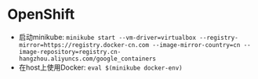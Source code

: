 # OpenShift

- 启动minikube: `minikube start --vm-driver=virtualbox --registry-mirror=https://registry.docker-cn.com --image-mirror-country=cn --image-repository=registry.cn-hangzhou.aliyuncs.com/google_containers`
- 在host上使用Docker: `eval $(minikube docker-env)`
